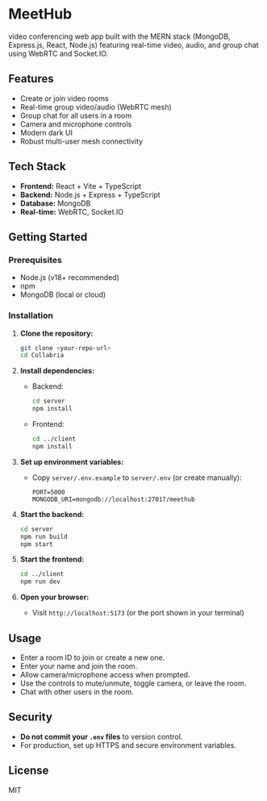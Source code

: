 # MeetHub

 video conferencing web app built with the MERN stack (MongoDB, Express.js, React, Node.js) featuring real-time video, audio, and group chat using WebRTC and Socket.IO.

## Features
- Create or join video rooms
- Real-time group video/audio (WebRTC mesh)
- Group chat for all users in a room
- Camera and microphone controls
- Modern dark UI
- Robust multi-user mesh connectivity

## Tech Stack
- **Frontend:** React + Vite + TypeScript
- **Backend:** Node.js + Express + TypeScript
- **Database:** MongoDB
- **Real-time:** WebRTC, Socket.IO

## Getting Started

### Prerequisites
- Node.js (v18+ recommended)
- npm
- MongoDB (local or cloud)

### Installation

1. **Clone the repository:**
   ```sh
   git clone <your-repo-url>
   cd Collabria
   ```

2. **Install dependencies:**
   - Backend:
     ```sh
     cd server
     npm install
     ```
   - Frontend:
     ```sh
     cd ../client
     npm install
     ```

3. **Set up environment variables:**
   - Copy `server/.env.example` to `server/.env` (or create manually):
     ```env
     PORT=5000
     MONGODB_URI=mongodb://localhost:27017/meethub
     ```

4. **Start the backend:**
   ```sh
   cd server
   npm run build
   npm start
   ```

5. **Start the frontend:**
   ```sh
   cd ../client
   npm run dev
   ```

6. **Open your browser:**
   - Visit `http://localhost:5173` (or the port shown in your terminal)

## Usage
- Enter a room ID to join or create a new one.
- Enter your name and join the room.
- Allow camera/microphone access when prompted.
- Use the controls to mute/unmute, toggle camera, or leave the room.
- Chat with other users in the room.

## Security
- **Do not commit your `.env` files** to version control.
- For production, set up HTTPS and secure environment variables.

## License
MIT
